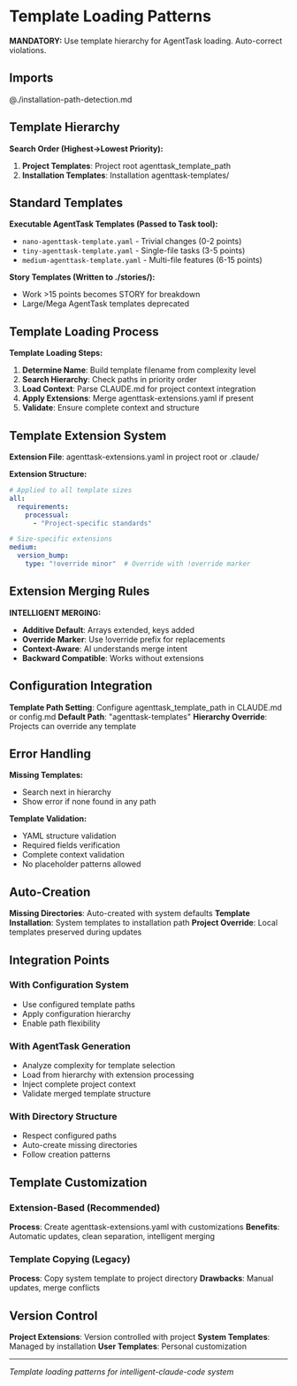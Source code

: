 # Template Loading Patterns

**MANDATORY:** Use template hierarchy for AgentTask loading. Auto-correct violations.

## Imports

@./installation-path-detection.md

## Template Hierarchy

**Search Order (Highest→Lowest Priority):**
1. **Project Templates**: Project root agenttask_template_path
2. **Installation Templates**: Installation agenttask-templates/

## Standard Templates

**Executable AgentTask Templates (Passed to Task tool):**
- `nano-agenttask-template.yaml` - Trivial changes (0-2 points)
- `tiny-agenttask-template.yaml` - Single-file tasks (3-5 points)
- `medium-agenttask-template.yaml` - Multi-file features (6-15 points)

**Story Templates (Written to ./stories/):**
- Work >15 points becomes STORY for breakdown
- Large/Mega AgentTask templates deprecated

## Template Loading Process

**Template Loading Steps:**
1. **Determine Name**: Build template filename from complexity level
2. **Search Hierarchy**: Check paths in priority order
3. **Load Context**: Parse CLAUDE.md for project context integration
4. **Apply Extensions**: Merge agenttask-extensions.yaml if present
5. **Validate**: Ensure complete context and structure

## Template Extension System

**Extension File**: agenttask-extensions.yaml in project root or .claude/

**Extension Structure:**
```yaml
# Applied to all template sizes
all:
  requirements:
    processual:
      - "Project-specific standards"

# Size-specific extensions
medium:
  version_bump:
    type: "!override minor"  # Override with !override marker
```

## Extension Merging Rules

**INTELLIGENT MERGING:**
- **Additive Default**: Arrays extended, keys added
- **Override Marker**: Use !override prefix for replacements  
- **Context-Aware**: AI understands merge intent
- **Backward Compatible**: Works without extensions

## Configuration Integration

**Template Path Setting**: Configure agenttask_template_path in CLAUDE.md or config.md
**Default Path**: "agenttask-templates"
**Hierarchy Override**: Projects can override any template

## Error Handling

**Missing Templates:**
- Search next in hierarchy
- Show error if none found in any path

**Template Validation:**
- YAML structure validation
- Required fields verification
- Complete context validation
- No placeholder patterns allowed

## Auto-Creation

**Missing Directories**: Auto-created with system defaults
**Template Installation**: System templates to installation path
**Project Override**: Local templates preserved during updates

## Integration Points

### With Configuration System
- Use configured template paths
- Apply configuration hierarchy
- Enable path flexibility

### With AgentTask Generation  
- Analyze complexity for template selection
- Load from hierarchy with extension processing
- Inject complete project context
- Validate merged template structure

### With Directory Structure
- Respect configured paths
- Auto-create missing directories
- Follow creation patterns

## Template Customization

### Extension-Based (Recommended)
**Process**: Create agenttask-extensions.yaml with customizations
**Benefits**: Automatic updates, clean separation, intelligent merging

### Template Copying (Legacy)
**Process**: Copy system template to project directory
**Drawbacks**: Manual updates, merge conflicts

## Version Control

**Project Extensions**: Version controlled with project
**System Templates**: Managed by installation
**User Templates**: Personal customization

---
*Template loading patterns for intelligent-claude-code system*